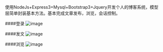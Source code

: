 使用NodeJs+Express3+Mysql+Bootstrap3+Jquery开发个人的博客系统，模型层简单封装基本方法。基本完成文章发布，浏览，会话控制。

####登录
![image](https://github.com/tangdu/elife/raw/master/img/cc.PNG)

####发文
![image](https://github.com/tangdu/elife/raw/master/img/mgj.PNG)

####浏览
![image](https://github.com/tangdu/elife/raw/master/img/aa.PNG)
